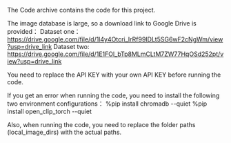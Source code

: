 The Code archive contains the code for this project.

The image database is large, so a download link to Google Drive is provided：
Dataset one：https://drive.google.com/file/d/1l4y4Otcri_IrRf99IDLt5SG6wF2cNgWm/view?usp=drive_link
Dataset two: https://drive.google.com/file/d/1E1FOl_bTp8MLmCLtM7ZW77HqOSd252pt/view?usp=drive_link

You need to replace the API KEY with your own API KEY before running the code.

If you get an error when running the code, you need to install the following two environment configurations：
%pip install chromadb --quiet
%pip install open_clip_torch --quiet

Also, when running the code, you need to replace the folder paths (local_image_dirs) with the actual paths.
